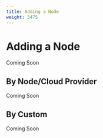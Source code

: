 ```yaml
---
title: Adding a Node
weight: 3475
---
```


# Adding a Node

Coming Soon

## By Node/Cloud Provider

Coming Soon

## By Custom

Coming Soon
